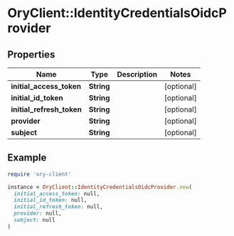 # OryClient::IdentityCredentialsOidcProvider

## Properties

| Name | Type | Description | Notes |
| ---- | ---- | ----------- | ----- |
| **initial_access_token** | **String** |  | [optional] |
| **initial_id_token** | **String** |  | [optional] |
| **initial_refresh_token** | **String** |  | [optional] |
| **provider** | **String** |  | [optional] |
| **subject** | **String** |  | [optional] |

## Example

```ruby
require 'ory-client'

instance = OryClient::IdentityCredentialsOidcProvider.new(
  initial_access_token: null,
  initial_id_token: null,
  initial_refresh_token: null,
  provider: null,
  subject: null
)
```

